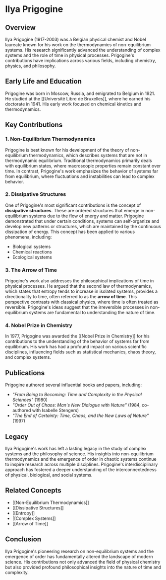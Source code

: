 
# Ilya Prigogine

## Overview
Ilya Prigogine (1917-2003) was a Belgian physical chemist and Nobel laureate known for his work on the thermodynamics of non-equilibrium systems. His research significantly advanced the understanding of complex systems and the role of time in physical processes. Prigogine's contributions have implications across various fields, including chemistry, physics, and philosophy.

## Early Life and Education
Prigogine was born in Moscow, Russia, and emigrated to Belgium in 1921. He studied at the [[Université Libre de Bruxelles]], where he earned his doctorate in 1941. His early work focused on chemical kinetics and thermodynamics.

## Key Contributions

### 1. Non-Equilibrium Thermodynamics
Prigogine is best known for his development of the theory of non-equilibrium thermodynamics, which describes systems that are not in thermodynamic equilibrium. Traditional thermodynamics primarily deals with equilibrium states, where macroscopic properties remain constant over time. In contrast, Prigogine's work emphasizes the behavior of systems far from equilibrium, where fluctuations and instabilities can lead to complex behavior.

### 2. Dissipative Structures
One of Prigogine's most significant contributions is the concept of **dissipative structures**. These are ordered structures that emerge in non-equilibrium systems due to the flow of energy and matter. Prigogine demonstrated that under certain conditions, systems can self-organize and develop new patterns or structures, which are maintained by the continuous dissipation of energy. This concept has been applied to various phenomena, including:
- Biological systems
- Chemical reactions
- Ecological systems

### 3. The Arrow of Time
Prigogine's work also addresses the philosophical implications of time in physical processes. He argued that the second law of thermodynamics, which states that entropy tends to increase in isolated systems, provides a directionality to time, often referred to as the **arrow of time**. This perspective contrasts with classical physics, where time is often treated as reversible. Prigogine's ideas suggest that the irreversible processes in non-equilibrium systems are fundamental to understanding the nature of time.

### 4. Nobel Prize in Chemistry
In 1977, Prigogine was awarded the [[Nobel Prize in Chemistry]] for his contributions to the understanding of the behavior of systems far from equilibrium. His work has had a profound impact on various scientific disciplines, influencing fields such as statistical mechanics, chaos theory, and complex systems.

## Publications
Prigogine authored several influential books and papers, including:
- *"From Being to Becoming: Time and Complexity in the Physical Sciences"* (1980)
- *"Order Out of Chaos: Man's New Dialogue with Nature"* (1984, co-authored with Isabelle Stengers)
- *"The End of Certainty: Time, Chaos, and the New Laws of Nature"* (1997)

## Legacy
Ilya Prigogine's work has left a lasting legacy in the study of complex systems and the philosophy of science. His insights into non-equilibrium thermodynamics and the emergence of order in chaotic systems continue to inspire research across multiple disciplines. Prigogine's interdisciplinary approach has fostered a deeper understanding of the interconnectedness of physical, biological, and social systems.

## Related Concepts
- [[Non-Equilibrium Thermodynamics]]
- [[Dissipative Structures]]
- [[Entropy]]
- [[Complex Systems]]
- [[Arrow of Time]]

## Conclusion
Ilya Prigogine's pioneering research on non-equilibrium systems and the emergence of order has fundamentally altered the landscape of modern science. His contributions not only advanced the field of physical chemistry but also provided profound philosophical insights into the nature of time and complexity.

